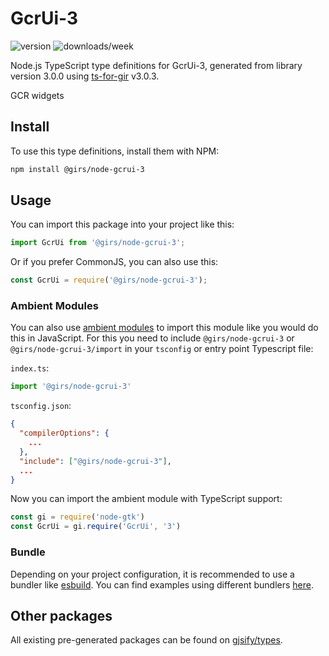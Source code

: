 
# GcrUi-3

![version](https://img.shields.io/npm/v/@girs/node-gcrui-3)
![downloads/week](https://img.shields.io/npm/dw/@girs/node-gcrui-3)


Node.js TypeScript type definitions for GcrUi-3, generated from library version 3.0.0 using [ts-for-gir](https://github.com/gjsify/ts-for-gir) v3.0.3.

GCR widgets

## Install

To use this type definitions, install them with NPM:
```bash
npm install @girs/node-gcrui-3
```

## Usage

You can import this package into your project like this:
```ts
import GcrUi from '@girs/node-gcrui-3';
```

Or if you prefer CommonJS, you can also use this:
```ts
const GcrUi = require('@girs/node-gcrui-3');
```

### Ambient Modules

You can also use [ambient modules](https://github.com/gjsify/ts-for-gir/tree/main/packages/cli#ambient-modules) to import this module like you would do this in JavaScript.
For this you need to include `@girs/node-gcrui-3` or `@girs/node-gcrui-3/import` in your `tsconfig` or entry point Typescript file:

`index.ts`:
```ts
import '@girs/node-gcrui-3'
```

`tsconfig.json`:
```json
{
  "compilerOptions": {
    ...
  },
  "include": ["@girs/node-gcrui-3"],
  ...
}
```

Now you can import the ambient module with TypeScript support: 

```ts
const gi = require('node-gtk')
const GcrUi = gi.require('GcrUi', '3')
```


### Bundle

Depending on your project configuration, it is recommended to use a bundler like [esbuild](https://esbuild.github.io/). You can find examples using different bundlers [here](https://github.com/gjsify/ts-for-gir/tree/main/examples).

## Other packages

All existing pre-generated packages can be found on [gjsify/types](https://github.com/gjsify/types).

